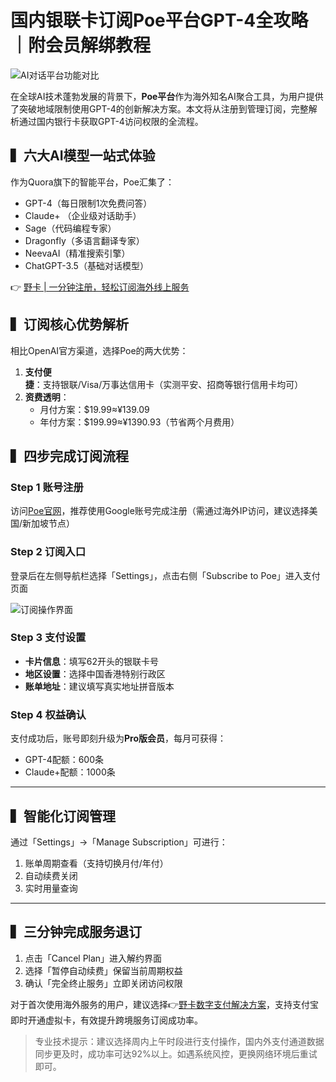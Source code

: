# 国内银联卡订阅Poe平台GPT-4全攻略｜附会员解绑教程

![AI对话平台功能对比](https://bbtdd.com/wp-content/uploads/img/5424805701.webp)

在全球AI技术蓬勃发展的背景下，**Poe平台**作为海外知名AI聚合工具，为用户提供了突破地域限制使用GPT-4的创新解决方案。本文将从注册到管理订阅，完整解析通过国内银行卡获取GPT-4访问权限的全流程。

## ▍六大AI模型一站式体验
作为Quora旗下的智能平台，Poe汇集了：
- GPT-4（每日限制1次免费问答）
- Claude+ （企业级对话助手）
- Sage（代码编程专家）
- Dragonfly（多语言翻译专家）
- NeevaAI（精准搜索引擎）
- ChatGPT-3.5（基础对话模型）

👉 [野卡 | 一分钟注册，轻松订阅海外线上服务](https://bbtdd.com/yeka)

## ▍订阅核心优势解析
相比OpenAI官方渠道，选择Poe的两大优势：
1. **支付便捷**：支持银联/Visa/万事达信用卡（实测平安、招商等银行信用卡均可）
2. **资费透明**： 
   - 月付方案：$19.99≈¥139.09
   - 年付方案：$199.99≈¥1390.93（节省两个月费用）

## ▍四步完成订阅流程

### **Step 1 账号注册**
访问[Poe官网](https://poe.com)，推荐使用Google账号完成注册（需通过海外IP访问，建议选择美国/新加坡节点）

### **Step 2 订阅入口**
登录后在左侧导航栏选择「Settings」，点击右侧「Subscribe to Poe」进入支付页面

![订阅操作界面](https://bbtdd.com/wp-content/uploads/img/9831091453406824.webp)

### **Step 3 支付设置**
- **卡片信息**：填写62开头的银联卡号
- **地区设置**：选择中国香港特别行政区
- **账单地址**：建议填写真实地址拼音版本

### **Step 4 权益确认**
支付成功后，账号即刻升级为**Pro版会员**，每月可获得：
- GPT-4配额：600条
- Claude+配额：1000条

---

## ▍智能化订阅管理
通过「Settings」→「Manage Subscription」可进行：
1. 账单周期查看（支持切换月付/年付）
2. 自动续费关闭
3. 实时用量查询

---

## ▍三分钟完成服务退订
1. 点击「Cancel Plan」进入解约界面
2. 选择「暂停自动续费」保留当前周期权益
3. 确认「完全终止服务」立即关闭访问权限



对于首次使用海外服务的用户，建议选择👉[野卡数字支付解决方案](https://bbtdd.com/yeka)，支持支付宝即时开通虚拟卡，有效提升跨境服务订阅成功率。

> 专业技术提示：建议选择周内上午时段进行支付操作，国内外支付通道数据同步更及时，成功率可达92%以上。如遇系统风控，更换网络环境后重试即可。